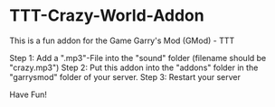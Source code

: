 # TTT-Crazy-World-Addon
This is a fun addon for the Game Garry's Mod (GMod) - TTT

Step 1: Add a ".mp3"-File into the "sound" folder (filename should be "crazy.mp3")
Step 2: Put this addon into the "addons" folder in the "garrysmod" folder of your server.
Step 3: Restart your server

Have Fun!
